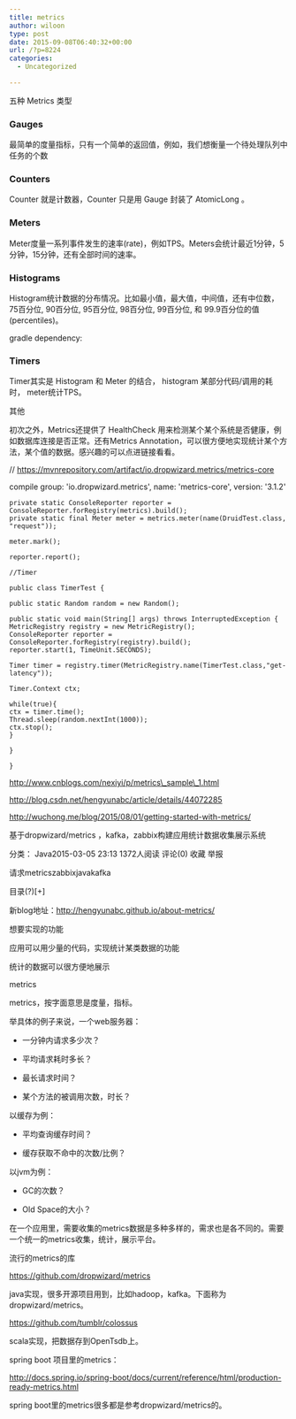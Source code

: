 ```yaml
---
title: metrics
author: wiloon
type: post
date: 2015-09-08T06:40:32+00:00
url: /?p=8224
categories:
  - Uncategorized

---
```

五种 Metrics 类型

### Gauges

最简单的度量指标，只有一个简单的返回值，例如，我们想衡量一个待处理队列中任务的个数

### Counters

Counter 就是计数器，Counter 只是用 Gauge 封装了 AtomicLong 。

### Meters

Meter度量一系列事件发生的速率(rate)，例如TPS。Meters会统计最近1分钟，5分钟，15分钟，还有全部时间的速率。

### Histograms

Histogram统计数据的分布情况。比如最小值，最大值，中间值，还有中位数，75百分位, 90百分位, 95百分位, 98百分位, 99百分位, 和 99.9百分位的值(percentiles)。
  
gradle dependency:

### Timers

Timer其实是 Histogram 和 Meter 的结合， histogram 某部分代码/调用的耗时， meter统计TPS。
  
其他
  
初次之外，Metrics还提供了 HealthCheck 用来检测某个某个系统是否健康，例如数据库连接是否正常。还有Metrics Annotation，可以很方便地实现统计某个方法，某个值的数据。感兴趣的可以点进链接看看。

// https://mvnrepository.com/artifact/io.dropwizard.metrics/metrics-core
  
compile group: 'io.dropwizard.metrics', name: 'metrics-core', version: '3.1.2'

```java<br />private static final MetricRegistry metrics = new MetricRegistry();
private static ConsoleReporter reporter = ConsoleReporter.forRegistry(metrics).build();
private static final Meter meter = metrics.meter(name(DruidTest.class, "request"));

meter.mark();

reporter.report();

//Timer

public class TimerTest {

public static Random random = new Random();

public static void main(String[] args) throws InterruptedException {
MetricRegistry registry = new MetricRegistry();
ConsoleReporter reporter = ConsoleReporter.forRegistry(registry).build();
reporter.start(1, TimeUnit.SECONDS);

Timer timer = registry.timer(MetricRegistry.name(TimerTest.class,"get-latency"));

Timer.Context ctx;

while(true){
ctx = timer.time();
Thread.sleep(random.nextInt(1000));
ctx.stop();
}

}

}

```

http://www.cnblogs.com/nexiyi/p/metrics\_sample\_1.html
  
http://blog.csdn.net/hengyunabc/article/details/44072285
  
http://wuchong.me/blog/2015/08/01/getting-started-with-metrics/

基于dropwizard/metrics ，kafka，zabbix构建应用统计数据收集展示系统
  
分类： Java2015-03-05 23:13 1372人阅读 评论(0) 收藏 举报
  
请求metricszabbixjavakafka

目录(?)[+]

新blog地址：http://hengyunabc.github.io/about-metrics/
  
想要实现的功能
  
应用可以用少量的代码，实现统计某类数据的功能
  
统计的数据可以很方便地展示
  
metrics
  
metrics，按字面意思是度量，指标。

举具体的例子来说，一个web服务器：
  
- 一分钟内请求多少次？
  
- 平均请求耗时多长？
  
- 最长请求时间？
  
- 某个方法的被调用次数，时长？

以缓存为例：
  
- 平均查询缓存时间？
  
- 缓存获取不命中的次数/比例？

以jvm为例：
  
- GC的次数？
  
- Old Space的大小？

在一个应用里，需要收集的metrics数据是多种多样的，需求也是各不同的。需要一个统一的metrics收集，统计，展示平台。

流行的metrics的库
  
https://github.com/dropwizard/metrics
  
java实现，很多开源项目用到，比如hadoop，kafka。下面称为dropwizard/metrics。

https://github.com/tumblr/colossus
  
scala实现，把数据存到OpenTsdb上。

spring boot 项目里的metrics：

http://docs.spring.io/spring-boot/docs/current/reference/html/production-ready-metrics.html

spring boot里的metrics很多都是参考dropwizard/metrics的。